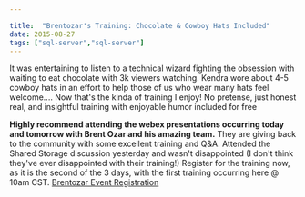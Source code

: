 ```yaml
---

title:  "Brentozar's Training: Chocolate & Cowboy Hats Included"
date: 2015-08-27
tags: ["sql-server","sql-server"]
---
```


It was entertaining to listen to a technical wizard fighting the obsession with waiting to eat chocolate with 3k viewers watching. Kendra wore about 4-5 cowboy hats in an effort to help those of us who wear many hats feel welcome.... Now that's the kinda of training I enjoy! No pretense, just honest real, and insightful training with enjoyable humor included for free

**Highly recommend attending the webex presentations occurring today and tomorrow with Brent Ozar and his amazing team.** They are giving back to the community with some excellent training and Q&A. Attended the Shared Storage discussion yesterday and wasn't disappointed (I don't think they've ever disappointed with their training!)
Register for the training now, as it is the second of the 3 days, with the first training occurring here @ 10am CST.
[Brentozar Event Registration](http://bit.ly/sqlbarbarian)

